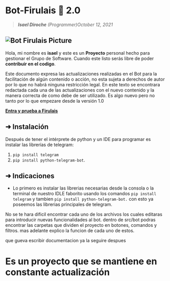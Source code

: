 # Bot-Firulais 🐶 2.0
> _**Isael Diroche** (Programmer)October 12, 2021_

![Bot Firulais Picture](https://cdn1.telegram-cdn.org/file/OmhIzT8kRO8Om1bh25DGScEbTFnLXHmzJgytb_ush1eXHyq6OcyPB_JOU6139hea4Idlm0b4vlxcTAa59Hj35CmsfNU7R7PdhlErJj0djafjE6dORKV2IOXWyKwS1rRA75B1TQpaopWhju6FcV48kCM9Cg_CBVZDV_9yyYrV14wD_LSefDhXndnkRo0-mZNKouClcfad5EL1F5u5mppYYkjhvb-Eritu3nu21qQC4-zAplTaZ0SWbn48ygK9IGIe037y0n7PD1WBNs1W4FpzJRh5z-qSGtPuyjlPOk3Bppd_FKZ8QmWuA-xzm1KiPSFqmCT2tdn5_am1f2XXu6O0Uw.jpg)
---
Hola, mi nombre es **isael** y este es un **Proyecto** personal hecho para gestionar el Grupo de Software. Cuando este listo serás libre de poder **contribuir en el codigo**.

Este documento expresa las actualizaciones realizadas en el Bot para la facilitación de algún contenido o acción, no esta sujeta a derechos de autor por lo que no habrá ninguna restricción legal. En este texto se encontrara redactada cada una de las actualizaciones con el nuevo contenido y la manera correcta de como debe de ser utilizado. Es algo nuevo pero no tanto por lo que empezare desde la versión 1.0

[**Entra y prueba a Firulais**](https://t.me/isael_ayuda_bot)


## ➜ Instalación

 Después de tener el intérprete de python y un IDE para programar es instalar las librerías de telegram: 
 1. `pip install telegram` 
 2. `pip install python-telegram-bot`.

## ➜ Indicaciones

- Lo primero es instalar las librerias necesarias desde la consola o la terminal de nuestro IDLE faborito usando los comandos `pip install telegram` y tambien `pip install python-telegram-bot.` con esto ya poseemos las librerias principales de telegram.

No se te hara dificil encontrar cada uno de los archivos los cuales editaras para introducir nuevas funcionalidades al bot. dentro de src/bot podras encontrar las carpetas que dividen el proyecto en botones, comandos y filtros. mas adelante explico la funcion de cada uno de estos.

que gueva escribir documentacion ya la seguire despues

# Es un proyecto que se mantiene en constante actualización